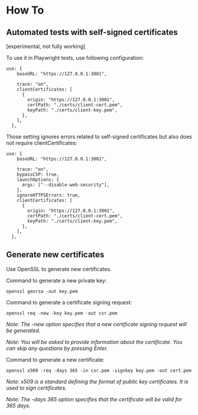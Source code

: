# How To

## Automated tests with self-signed certificates

[experimental, not fully working]

To use it in Playwright tests, use following configuration:

```
use: {
    baseURL: "https://127.0.0.1:3001",

    trace: "on",
    clientCertificates: [
      {
        origin: "https://127.0.0.1:3001",
        certPath: "./certs/client-cert.pem",
        keyPath: "./certs/client-key.pem",
      },
    ],
  },
```

Those setting ignores errors related to self-signed certificates but also does not require clientCertificates:

```
use: {
    baseURL: "https://127.0.0.1:3001",

    trace: "on",
    bypassCSP: true,
    launchOptions: {
      args: ["--disable-web-security"],
    },
    ignoreHTTPSErrors: true,
    clientCertificates: [
      {
        origin: "https://127.0.0.1:3001",
        certPath: "./certs/client-cert.pem",
        keyPath: "./certs/client-key.pem",
      },
    ],
  },
```

## Generate new certificates

Use OpenSSL to generate new certificates.

Command to generate a new private key:

```
openssl genrsa -out key.pem
```

Command to generate a certificate signing request:

```
openssl req -new -key key.pem -out csr.pem
```

_Note: The -new option specifies that a new certificate signing request will be generated._

_Note: You will be asked to provide information about the certificate. You can skip any questions by pressing Enter._

Command to generate a new certificate:

```
openssl x509 -req -days 365 -in csr.pem -signkey key.pem -out cert.pem
```

_Note: x509 is a standard defining the format of public key certificates. It is used to sign certificates._

_Note: The -days 365 option specifies that the certificate will be valid for 365 days._
